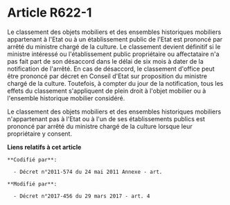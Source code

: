 # Article R622-1

Le classement des objets mobiliers et des ensembles historiques mobiliers appartenant à l'Etat ou à un établissement public
de l'Etat est prononcé par arrêté du ministre chargé de la culture. Le classement devient définitif si le ministre intéressé
ou l'établissement public propriétaire ou affectataire n'a pas fait part de son désaccord dans le délai de six mois à dater
de la notification de l'arrêté. En cas de désaccord, le classement d'office peut être prononcé par décret en Conseil d'Etat
sur proposition du ministre chargé de la culture. Toutefois, à compter du jour de la notification, tous les effets du
classement s'appliquent de plein droit à l'objet mobilier ou à l'ensemble historique mobilier considéré.

Le classement des objets mobiliers et des ensembles historiques mobiliers n'appartenant pas à l'Etat ou à l'un de ses
établissements publics est prononcé par arrêté du ministre chargé de la culture lorsque leur propriétaire y consent.

**Liens relatifs à cet article**

	**Codifié par**:

	  - Décret n°2011-574 du 24 mai 2011 Annexe - art.

	**Modifié par**:

	  - Décret n°2017-456 du 29 mars 2017 - art. 4
